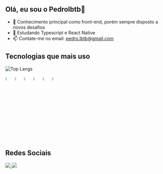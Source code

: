 ## Olá, eu sou o Pedrolbtb👋

- 🔭 Conhecimento principal como front-end, porém sempre disposto a novos desafios
- 🌱 Estudando Typescript e React Native
- 📫 Contate-me no email: pedro.lbtb@gmail.com

## Tecnologias que mais uso
  
![Top Langs](https://github-readme-stats.vercel.app/api/top-langs/?username=Pedrolbtb&layout=compact)

<p>
  <img src="https://cdn.jsdelivr.net/gh/devicons/devicon@latest/icons/kotlin/kotlin-original.svg" width="5%" />
  <img src="https://cdn.jsdelivr.net/gh/devicons/devicon@latest/icons/html5/html5-original.svg" width="5%" />
  <img src="https://cdn.jsdelivr.net/gh/devicons/devicon@latest/icons/css3/css3-original.svg" width="5%" />
  <img src="https://cdn.jsdelivr.net/gh/devicons/devicon@latest/icons/javascript/javascript-plain.svg" width="5%" />
  <img src="https://cdn.jsdelivr.net/gh/devicons/devicon@latest/icons/react/react-original.svg" width="5%" />
  <img src="https://cdn.jsdelivr.net/gh/devicons/devicon@latest/icons/firebase/firebase-original.svg" width="5%" />
          
</p>

## Redes Sociais
<p>
  <a href="mailto:pedro.lbtb@gmail.com">
<img src="https://img.shields.io/badge/Gmail-D14836?style=for-the-badge&logo=gmail&logoColor=white">
    </a>
   <a href="https://www.linkedin.com/in/pedro-henrique-lopes-batista-teixeira-bomfim-46bb88174/">
<img src="https://img.shields.io/badge/LinkedIn-0077B5?style=for-the-badge&logo=linkedin&logoColor=white">
    </a>
</p>     
          
          
